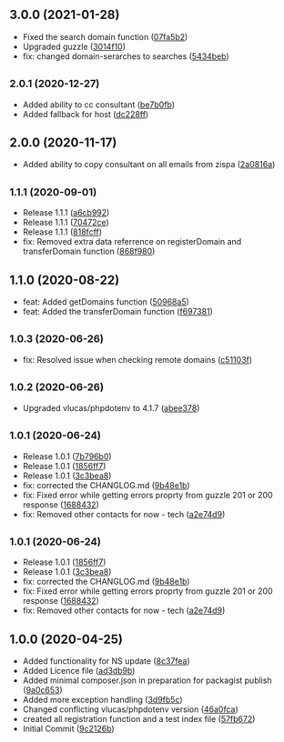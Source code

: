 ## 3.0.0 (2021-01-28)

* Fixed the search domain function ([07fa5b2](https://github.com/privyreza/pdr-php-sdk/commit/07fa5b2))
* Upgraded guzzle ([3014f10](https://github.com/privyreza/pdr-php-sdk/commit/3014f10))
* fix: changed domain-serarches to searches ([5434beb](https://github.com/privyreza/pdr-php-sdk/commit/5434beb))



## <small>2.0.1 (2020-12-27)</small>

* Added ability to cc consultant ([be7b0fb](https://github.com/privyreza/pdr-php-sdk/commit/be7b0fb))
* Added fallback for host ([dc228ff](https://github.com/privyreza/pdr-php-sdk/commit/dc228ff))



## 2.0.0 (2020-11-17)

* Added ability to copy consultant on all emails from zispa ([2a0816a](https://github.com/privyreza/pdr-php-sdk/commit/2a0816a))



## <small>1.1.1 (2020-09-01)</small>

* Release 1.1.1 ([a6cb992](https://github.com/privyreza/pdr-php-sdk/commit/a6cb992))
* Release 1.1.1 ([70472ce](https://github.com/privyreza/pdr-php-sdk/commit/70472ce))
* Release 1.1.1 ([818fcff](https://github.com/privyreza/pdr-php-sdk/commit/818fcff))
* fix: Removed extra data referrence on registerDomain and transferDomain function ([868f980](https://github.com/privyreza/pdr-php-sdk/commit/868f980))



## 1.1.0 (2020-08-22)

* feat: Added getDomains function ([50968a5](https://github.com/privyreza/pdr-php-sdk/commit/50968a5))
* feat: Added the transferDomain function ([f697381](https://github.com/privyreza/pdr-php-sdk/commit/f697381))



## <small>1.0.3 (2020-06-26)</small>

* fix: Resolved issue when checking remote domains ([c51103f](https://github.com/privyreza/pdr-php-sdk/commit/c51103f))



## <small>1.0.2 (2020-06-26)</small>

* Upgraded vlucas/phpdotenv to 4.1.7 ([abee378](https://github.com/privyreza/pdr-php-sdk/commit/abee378))



## <small>1.0.1 (2020-06-24)</small>

* Release 1.0.1 ([7b796b0](https://github.com/privyreza/pdr-php-sdk/commit/7b796b0))
* Release 1.0.1 ([1856ff7](https://github.com/privyreza/pdr-php-sdk/commit/1856ff7))
* Release 1.0.1 ([3c3bea8](https://github.com/privyreza/pdr-php-sdk/commit/3c3bea8))
* fix: corrected the CHANGLOG.md ([9b48e1b](https://github.com/privyreza/pdr-php-sdk/commit/9b48e1b))
* fix: Fixed error while getting errors proprty from guzzle 201 or 200 response ([1688432](https://github.com/privyreza/pdr-php-sdk/commit/1688432))
* fix: Removed other contacts for now - tech ([a2e74d9](https://github.com/privyreza/pdr-php-sdk/commit/a2e74d9))



## <small>1.0.1 (2020-06-24)</small>

* Release 1.0.1 ([1856ff7](https://github.com/privyreza/pdr-php-sdk/commit/1856ff7))
* Release 1.0.1 ([3c3bea8](https://github.com/privyreza/pdr-php-sdk/commit/3c3bea8))
* fix: corrected the CHANGLOG.md ([9b48e1b](https://github.com/privyreza/pdr-php-sdk/commit/9b48e1b))
* fix: Fixed error while getting errors proprty from guzzle 201 or 200 response ([1688432](https://github.com/privyreza/pdr-php-sdk/commit/1688432))
* fix: Removed other contacts for now - tech ([a2e74d9](https://github.com/privyreza/pdr-php-sdk/commit/a2e74d9))



## 1.0.0 (2020-04-25)

* Added functionality for NS update ([8c37fea](https://github.com/privyreza/pdr-php-sdk/commit/8c37fea))
* Added Licence file ([ad3db9b](https://github.com/privyreza/pdr-php-sdk/commit/ad3db9b))
* Added minimal composer.json in preparation for packagist publish ([9a0c653](https://github.com/privyreza/pdr-php-sdk/commit/9a0c653))
* Added more exception handling ([3d9fb5c](https://github.com/privyreza/pdr-php-sdk/commit/3d9fb5c))
* Changed conflicting vlucas/phpdotenv version ([46a0fca](https://github.com/privyreza/pdr-php-sdk/commit/46a0fca))
* created all registration function and a test index file ([57fb672](https://github.com/privyreza/pdr-php-sdk/commit/57fb672))
* Initial Commit ([9c2126b](https://github.com/privyreza/pdr-php-sdk/commit/9c2126b))



